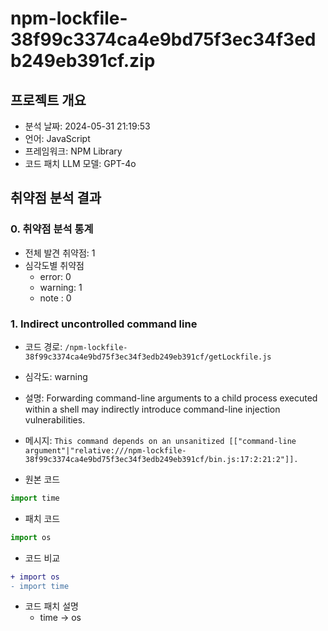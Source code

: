 # npm-lockfile-38f99c3374ca4e9bd75f3ec34f3edb249eb391cf.zip

## 프로젝트 개요

- 분석 날짜: 2024-05-31 21:19:53
- 언어: JavaScript
- 프레임워크: NPM Library
- 코드 패치 LLM 모델: GPT-4o

## 취약점 분석 결과

### 0. 취약점 분석 통계   

- 전체 발견 취약점: 1
- 심각도별 취약점   
    - error: 0
    - warning: 1
    - note : 0

### 1. Indirect uncontrolled command line
- 코드 경로: `/npm-lockfile-38f99c3374ca4e9bd75f3ec34f3edb249eb391cf/getLockfile.js`
   
- 심각도: warning
   
- 설명: Forwarding command-line arguments to a child process executed within a shell may indirectly introduce command-line injection vulnerabilities.
   
- 메시지: `This command depends on an unsanitized [["command-line argument"|"relative:///npm-lockfile-38f99c3374ca4e9bd75f3ec34f3edb249eb391cf/bin.js:17:2:21:2"]].`
     
- 원본 코드   
```js
import time
```
   
- 패치 코드   
```js
import os
```
   
- 코드 비교   
```diff
+ import os
- import time
```
   
- 코드 패치 설명  
    - time -> os